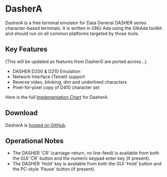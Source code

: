 # DasherA
DasherA is a free terminal emulator for Data General DASHER series character-based terminals.  It is written in GNU Ada using the GtkAda toolkit and should run on all common platforms targeted by those tools.

## Key Features

(This will be updated as features from DasherG are ported across...)

* DASHER D200 & D210 Emulation
* Network Interface (Telnet) support
* Reverse video, blinking, dim and underlined characters
* Pixel-for-pixel copy of D410 character set
  
Here is the full [Implementation Chart](implementationChart.md) for DasherA.

## Download
DasherA is [hosted on GitHub](https://github.com/SMerrony/dashera).

## Operational Notes
* The DASHER 'CR' (carriage-return, no line-feed) is available from both the GUI 'CR' button and the
numeric keypad enter key (if present).
* The DASHER 'Hold' key is available from both the GUI 'Hold' button and the PC-style 'Pause'
button (if present).

